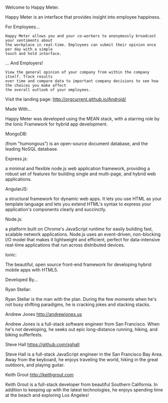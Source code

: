 Welcome to Happy Meter.

Happy Meter is an interface that provides insight into employee happiness.

For Employees...

    Happy Meter allows you and your co-workers to anonymously broadcast your sentiments about
    the workplace in real-time. Employees can submit their opinion once per day with a simple 
    touch and hold interface. 

... And Employers!

    View the general opinion of your company from within the company itself. Track results
    over time and compare data to important company decisions to see how the choices you make affect 
    the overall outlook of your employees.


Visit the landing page: http://orgcurrent.github.io/Android/


Made With...

Happy Meter was developed using the MEAN stack, with a starring role by the Ionic Framework for hybrid app development. 

MongoDB: 

   (from "humongous") is an open-source document database, and the leading NoSQL database.

Express.js: 

   a minimal and flexible node.js web application framework, providing a robust set of features for building single and     multi-page, and hybrid web applications.

AngularJS: 

   a structural framework for dynamic web apps. It lets you use HTML as your template language and lets you extend          HTML's syntax to express your application's components clearly and succinctly.

Node.js: 

   a platform built on Chrome's JavaScript runtime for easily building fast, scalable network applications. Node.js uses    an event-driven, non-blocking I/O model that makes it lightweight and efficient, perfect for data-intensive real-time    applications that run across distributed devices.

Ionic:

   The beautiful, open source front-end framework for developing hybrid mobile apps with HTML5.




Developed By...

Ryan Stellar:

   Ryan Stellar is the man with the plan. During the few moments when he's not busy shifting paradigms, he is cracking      jokes and stacking stacks.
    
Andrew Jones http://andrewjones.us

   Andrew Jones is a full-stack software engineer from San Francisco. When he's not developing, he seeks out epic           long-distance running, hiking, and biking sufferfests.

Steve Hall https://github.com/sghall

   Steve Hall is a full-stack JavaScript engineer in the San Francisco Bay Area. Away from the keyboard, he enjoys          traveling the world, hiking in the great outdoors, and playing guitar.
    
Keith Grout http://keithgrout.com

   Keith Grout is a full-stack developer from beautiful Southern California. In addition to keeping up with the latest      technologies, he enjoys spending time at the beach and exploring Los Angeles!
